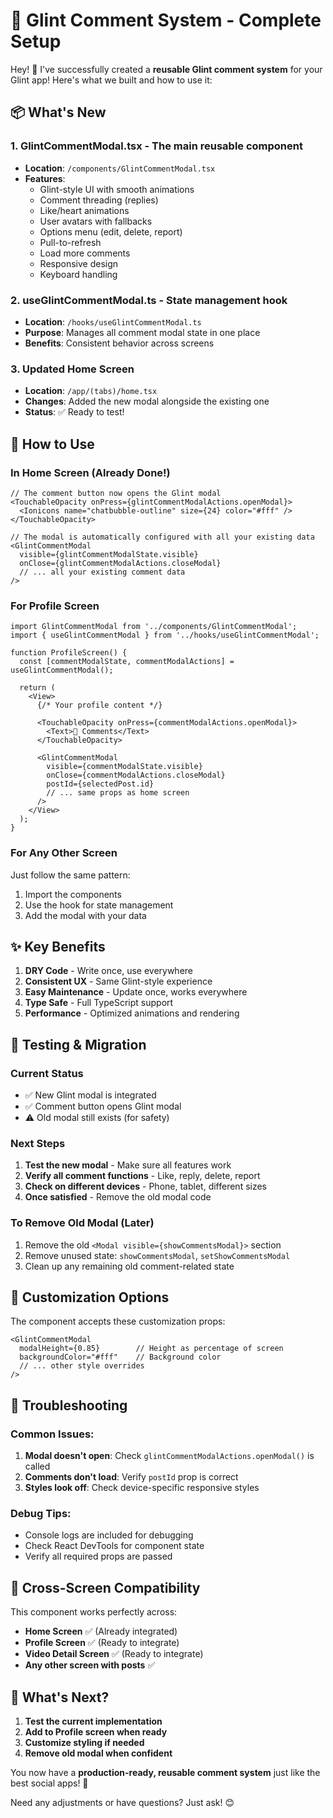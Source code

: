 # 🎉 Glint Comment System - Complete Setup

Hey! 👋 I've successfully created a **reusable Glint comment system** for your Glint app! Here's what we built and how to use it:

## 📦 What's New

### 1. **GlintCommentModal.tsx** - The main reusable component
- **Location**: `/components/GlintCommentModal.tsx`
- **Features**: 
  - Glint-style UI with smooth animations
  - Comment threading (replies)
  - Like/heart animations
  - User avatars with fallbacks
  - Options menu (edit, delete, report)
  - Pull-to-refresh
  - Load more comments
  - Responsive design
  - Keyboard handling

### 2. **useGlintCommentModal.ts** - State management hook
- **Location**: `/hooks/useGlintCommentModal.ts`
- **Purpose**: Manages all comment modal state in one place
- **Benefits**: Consistent behavior across screens

### 3. **Updated Home Screen**
- **Location**: `/app/(tabs)/home.tsx`
- **Changes**: Added the new modal alongside the existing one
- **Status**: ✅ Ready to test!

## 🚀 How to Use

### In Home Screen (Already Done!)
```tsx
// The comment button now opens the Glint modal
<TouchableOpacity onPress={glintCommentModalActions.openModal}>
  <Ionicons name="chatbubble-outline" size={24} color="#fff" />
</TouchableOpacity>

// The modal is automatically configured with all your existing data
<GlintCommentModal
  visible={glintCommentModalState.visible}
  onClose={glintCommentModalActions.closeModal}
  // ... all your existing comment data
/>
```

### For Profile Screen
```tsx
import GlintCommentModal from '../components/GlintCommentModal';
import { useGlintCommentModal } from '../hooks/useGlintCommentModal';

function ProfileScreen() {
  const [commentModalState, commentModalActions] = useGlintCommentModal();
  
  return (
    <View>
      {/* Your profile content */}
      
      <TouchableOpacity onPress={commentModalActions.openModal}>
        <Text>💬 Comments</Text>
      </TouchableOpacity>
      
      <GlintCommentModal
        visible={commentModalState.visible}
        onClose={commentModalActions.closeModal}
        postId={selectedPost.id}
        // ... same props as home screen
      />
    </View>
  );
}
```

### For Any Other Screen
Just follow the same pattern:
1. Import the components
2. Use the hook for state management
3. Add the modal with your data

## ✨ Key Benefits

1. **DRY Code** - Write once, use everywhere
2. **Consistent UX** - Same Glint-style experience 
3. **Easy Maintenance** - Update once, works everywhere
4. **Type Safe** - Full TypeScript support
5. **Performance** - Optimized animations and rendering

## 🔧 Testing & Migration

### Current Status
- ✅ New Glint modal is integrated
- ✅ Comment button opens Glint modal
- ⚠️ Old modal still exists (for safety)

### Next Steps
1. **Test the new modal** - Make sure all features work
2. **Verify all comment functions** - Like, reply, delete, report
3. **Check on different devices** - Phone, tablet, different sizes
4. **Once satisfied** - Remove the old modal code

### To Remove Old Modal (Later)
1. Remove the old `<Modal visible={showCommentsModal}>` section
2. Remove unused state: `showCommentsModal`, `setShowCommentsModal`
3. Clean up any remaining old comment-related state

## 🎨 Customization Options

The component accepts these customization props:
```tsx
<GlintCommentModal
  modalHeight={0.85}        // Height as percentage of screen
  backgroundColor="#fff"    // Background color
  // ... other style overrides
/>
```

## 🐛 Troubleshooting

### Common Issues:
1. **Modal doesn't open**: Check `glintCommentModalActions.openModal()` is called
2. **Comments don't load**: Verify `postId` prop is correct
3. **Styles look off**: Check device-specific responsive styles

### Debug Tips:
- Console logs are included for debugging
- Check React DevTools for component state
- Verify all required props are passed

## 📱 Cross-Screen Compatibility

This component works perfectly across:
- **Home Screen** ✅ (Already integrated)
- **Profile Screen** ✅ (Ready to integrate)
- **Video Detail Screen** ✅ (Ready to integrate)  
- **Any other screen with posts** ✅

## 🎯 What's Next?

1. **Test the current implementation**
2. **Add to Profile screen when ready**
3. **Customize styling if needed**
4. **Remove old modal when confident**

You now have a **production-ready, reusable comment system** just like the best social apps! 🚀

Need any adjustments or have questions? Just ask! 😊
